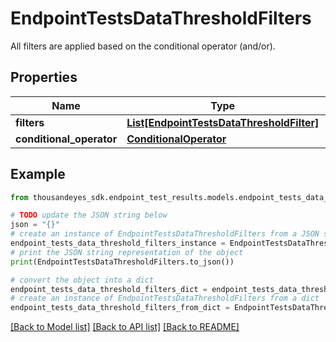 # EndpointTestsDataThresholdFilters

All filters are applied based on the conditional operator (and/or).

## Properties

Name | Type | Description | Notes
------------ | ------------- | ------------- | -------------
**filters** | [**List[EndpointTestsDataThresholdFilter]**](EndpointTestsDataThresholdFilter.md) |  | [optional] 
**conditional_operator** | [**ConditionalOperator**](ConditionalOperator.md) |  | [optional] 

## Example

```python
from thousandeyes_sdk.endpoint_test_results.models.endpoint_tests_data_threshold_filters import EndpointTestsDataThresholdFilters

# TODO update the JSON string below
json = "{}"
# create an instance of EndpointTestsDataThresholdFilters from a JSON string
endpoint_tests_data_threshold_filters_instance = EndpointTestsDataThresholdFilters.from_json(json)
# print the JSON string representation of the object
print(EndpointTestsDataThresholdFilters.to_json())

# convert the object into a dict
endpoint_tests_data_threshold_filters_dict = endpoint_tests_data_threshold_filters_instance.to_dict()
# create an instance of EndpointTestsDataThresholdFilters from a dict
endpoint_tests_data_threshold_filters_from_dict = EndpointTestsDataThresholdFilters.from_dict(endpoint_tests_data_threshold_filters_dict)
```
[[Back to Model list]](../README.md#documentation-for-models) [[Back to API list]](../README.md#documentation-for-api-endpoints) [[Back to README]](../README.md)


